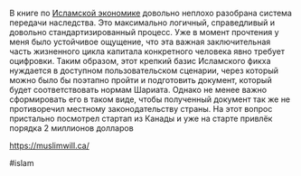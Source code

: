 
В книге по [Исламской экономике](https://t.me/bankfloorbelow/396) довольно неплохо разобрана система передачи наследства. Это максимально логичный, справедливый и довольно стандартизированный процесс. Уже в момент прочтения у меня было устойчивое ощущение, что эта важная заключительная часть жизненного цикла капитала конкретного человека явно требует оцифровки. Таким образом, этот крепкий базис Исламского фикха нуждается в доступном пользовательском сценарии, через который можно было бы поэтапно пройти и подготовить документ, который будет соответствовать нормам Шариата. Однако не менее важно сформировать его в таком виде, чтобы полученный документ так же не противоречил местному законодательству страны.
На этот вопрос пристально посмотрел стартап из Канады и уже на старте привлёк порядка 2 миллионов долларов

https://muslimwill.ca/

#islam 